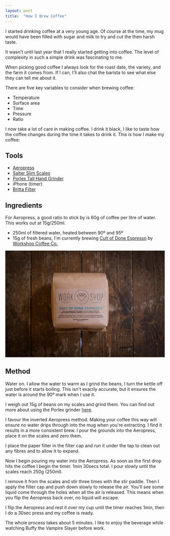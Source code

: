 ```yaml
---
layout: post
title:  "How I Brew Coffee"
---
```


I started drinking coffee at a very young age. Of course at the time, my mug would have been filled with sugar and milk to try and cut the then harsh taste.

It wasn't until last year that I really started getting into coffee. The level of complexity in such a simple drink was fascinating to me.

When picking good coffee I always look for the roast date, the variety, and the farm it comes from. If I can, I'll also chat the barista to see what else they can tell me about it.

There are five key variables to consider when brewing coffee:

- Temperature
- Surface area
- Time
- Pressure
- Ratio

I now take a lot of care in making coffee. I drink it black, I like to taste how the coffee changes during the time it takes to drink it. This is how I make my coffee:

## Tools

- [Aeropress](http://www.amazon.co.uk/Aerobie-AeroPress-80R08-Coffee-Maker/dp/B000GXZ2GS/ref=sr_1_1?ie=UTF8&qid=1397769326&sr=8-1&keywords=aeropress)
- [Salter Slim Scales](http://www.amazon.co.uk/Salter-Design-Electronic-Platform-Kitchen/dp/B000ZNM51O/ref=sr_1_2?ie=UTF8&qid=1397769343&sr=8-2&keywords=scales)
- [Porlex Tall Hand Grinder](http://www.amazon.co.uk/Porlex-345-12541-Tall-Hand-Grinder/dp/B0002JZCF2/ref=sr_1_1?ie=UTF8&qid=1397769372&sr=8-1&keywords=porlex)
- iPhone (timer)
- [Britta Filter](http://www.amazon.co.uk/BRITA-Marella-White-Water-Filter/dp/B000B4OA5Q/ref=sr_1_2?ie=UTF8&qid=1397769404&sr=8-2&keywords=britta)

## Ingredients

For Aeropress, a good ratio to stick by is 60g of coffee per litre of water. This works out at 15g/250ml.

- 250ml of filtered water, heated between 90º and 95º
- 15g of fresh beans, I'm currently brewing [Cult of Done Espresso](http://www.workshopcoffee.com/collections/coffee/products/cult-of-done-espresso) by [Workshop Coffee Co.](http://www.workshopcoffee.com)

![](/uploads/workshop-coffee.png)

## Method

Water on. I allow the water to warm as I grind the beans, I turn the kettle off just before it starts boiling. This isn't exactly accurate, but it ensures the water is around the 90º mark when I use it.

I weigh out 15g of beans on my scales and grind them. You can find out more about using the Porlex grinder [here](http://www.barista-shop.gr/image/data/products/espressoequipment/manual-grinders/Porlex-Coffee-Grinder-Instructions-Manual-by-barista-shop.pdf).

I favour the inverted Aeropress method. Making your coffee this way will ensure no water drips through into the mug when you're extracting. I find it results in a more consistent brew. I pour the grounds into the Aeropress, place it on the scales and zero them.

I place the paper filter in the filter cap and run it under the tap to clean out any fibres and to allow it to expand.

Now I begin pouring my water into the Aeropress. As soon as the first drop hits the coffee I begin the timer. 1min 30secs total. I pour slowly until the scales reach 250g (250ml).

I remove it from the scales and stir three times with the stir paddle. Then I apply the filter cap and push down slowly to release the air. You'll see some liquid come through the holes when all the air is released. This means when you flip the Aeropress back over, no liquid will escape.

I flip the Aeropress and rest it over my cup until the timer reaches 1min, then I do a 30sec press and my coffee is ready.

The whole process takes about 5 minutes. I like to enjoy the beverage while watching Buffy the Vampire Slayer before work.
